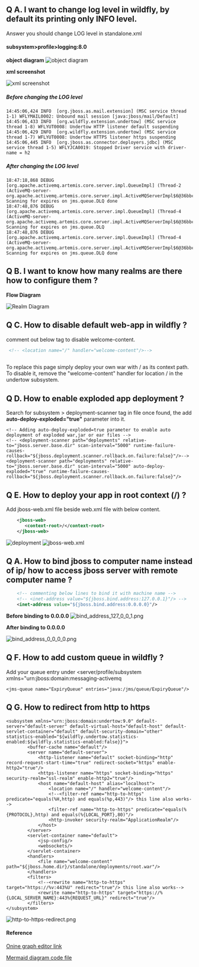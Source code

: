 ## Q A. I want to change log level in wildfly, by default its printing only INFO level.

Answer you should change LOG level in standalone.xml

#### subsystem>profile>logging:8.0
  
 **object diagram**
![object diagram](image/logger-20201028223112.png)


**xml screenshot**

![xml screenshot](image/camel_screenshot.png)

##### Before changing the LOG level
	14:45:06,424 INFO  [org.jboss.as.mail.extension] (MSC service thread 1-1) WFLYMAIL0002: Unbound mail session [java:jboss/mail/Default]
	14:45:06,433 INFO  [org.wildfly.extension.undertow] (MSC service thread 1-8) WFLYUT0008: Undertow HTTP listener default suspending
	14:45:06,429 INFO  [org.wildfly.extension.undertow] (MSC service thread 1-7) WFLYUT0008: Undertow HTTPS listener https suspending
	14:45:06,445 INFO  [org.jboss.as.connector.deployers.jdbc] (MSC service thread 1-5) WFLYJCA0019: Stopped Driver service with driver-name = h2

##### After changing the LOG level
	18:47:18,868 DEBUG [org.apache.activemq.artemis.core.server.impl.QueueImpl] (Thread-2 (ActiveMQ-server-org.apache.activemq.artemis.core.server.impl.ActiveMQServerImpl$6@36bbc347)) Scanning for expires on jms.queue.DLQ done
	18:47:48,876 DEBUG [org.apache.activemq.artemis.core.server.impl.QueueImpl] (Thread-4 (ActiveMQ-server-org.apache.activemq.artemis.core.server.impl.ActiveMQServerImpl$6@36bbc347)) Scanning for expires on jms.queue.DLQ
	18:47:48,876 DEBUG [org.apache.activemq.artemis.core.server.impl.QueueImpl] (Thread-4 (ActiveMQ-server-org.apache.activemq.artemis.core.server.impl.ActiveMQServerImpl$6@36bbc347)) Scanning for expires on jms.queue.DLQ done

## Q B. I want to know how many realms are there how to configure them ?

**Flow Diagram**

![Realm Diagram](image/realm.png)

## Q C. How to disable default web-app in wildfly ?

comment out below tag to disable welcome-content.

```html
 <!-- <location name="/" handler="welcome-content"/>-->
  
```
To replace this page simply deploy your own war with / as its context path.
To disable it, remove the "welcome-content" handler for location / in the undertow subsystem.

## Q D. How to enable exploded app deployment ?

Search for subsystem > deployment-scanner tag in file once found, the add **auto-deploy-exploded="true"** parameter into it.

	<!-- Adding auto-deploy-exploded=true parameter to enable auto deployment of exploded war,jar or ear files -->
	<!-- <deployment-scanner path="deployments" relative-to="jboss.server.base.dir" scan-interval="5000" runtime-failure-causes-rollback="${jboss.deployment.scanner.rollback.on.failure:false}"/>-->
	<deployment-scanner path="deployments" relative-to="jboss.server.base.dir" scan-interval="5000" auto-deploy-exploded="true" runtime-failure-causes-rollback="${jboss.deployment.scanner.rollback.on.failure:false}"/>
		 

## Q E. How to deploy your app in root context (/) ?

Add jboss-web.xml file beside web.xml file with below content.
```xml
	<jboss-web>
	   <context-root>/</context-root>
	</jboss-web>
```

![deployment](image/deployment.png)	
![jboss-web.xml](image/jboss-web_xml.png)	 

## Q A. How to bind jboss to computer name instead of ip/ how to access jboss server with remote computer name ?

```xml
	<!-- commenting below lines to bind it with machine name -->
	<!-- <inet-address value="${jboss.bind.address:127.0.0.1}"/> -->
	<inet-address value="${jboss.bind.address:0.0.0.0}"/>
```

**Before binding to 0.0.0.0**
![bind_address_127_0_0_1.png](image/bind_address_127_0_0_1.png)

**After binding to 0.0.0.0**

![bind_address_0_0_0_0.png](image/bind_address_0_0_0_0.png)

## Q F. How to add custom queue in wildfly ?

Add your queue entry under <server/profile/subsystem xmlns="urn:jboss:domain:messaging-activemq

	<jms-queue name="ExpiryQueue" entries="java:/jms/queue/ExpiryQueue"/>
	
## Q G. How to redirect from http to https

	<subsystem xmlns="urn:jboss:domain:undertow:9.0" default-server="default-server" default-virtual-host="default-host" default-servlet-container="default" default-security-domain="other" statistics-enabled="${wildfly.undertow.statistics-enabled:${wildfly.statistics-enabled:false}}">
            <buffer-cache name="default"/>
            <server name="default-server">
                <http-listener name="default" socket-binding="http" record-request-start-time="true" redirect-socket="https" enable-http2="true"/>
                <https-listener name="https" socket-binding="https" security-realm="ssl-realm" enable-http2="true"/>
                <host name="default-host" alias="localhost">
                    <location name="/" handler="welcome-content"/>
                    <!--<filter-ref name="http-to-https" predicate="equals(%H,http) and equals(%p,443)"/> this line also works-->
					<filter-ref name="http-to-https" predicate="equals(%{PROTOCOL},http) and equals(%{LOCAL_PORT},80)"/>
                    <http-invoker security-realm="ApplicationRealm"/>
                </host>
            </server>
            <servlet-container name="default">
                <jsp-config/>
                <websockets/>
            </servlet-container>
            <handlers>
                <file name="welcome-content" path="${jboss.home.dir}/standalone/deployments/root.war"/>
            </handlers>
            <filters>
                <!--<rewrite name="http-to-https" target="https://%v:443%U" redirect="true"/> this line also works-->
				<rewrite name="http-to-https" target="https://%{LOCAL_SERVER_NAME}:443%{REQUEST_URL}" redirect="true"/>
            </filters>
    </subsystem>
		

![http-to-https-redirect.png](image/http-to-https-redirect.png)
		
#### Reference
 
[Onine graph editor link](https://mermaid-js.github.io/mermaid-live-editor)

[Mermaid diagram code file ](diagram_mermaid_code.txt)
	

